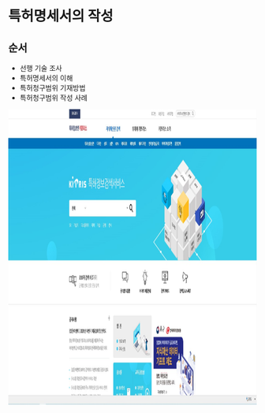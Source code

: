 # **특허명세서의 작성**

## 순서

- 선행 기술 조사
- 특허명세서의 이해
- 특허청구범위 기재방법
- 특허청구범위 작성 사례

<img src="./kipris.jpg"  width="600" height="600">


</p>

